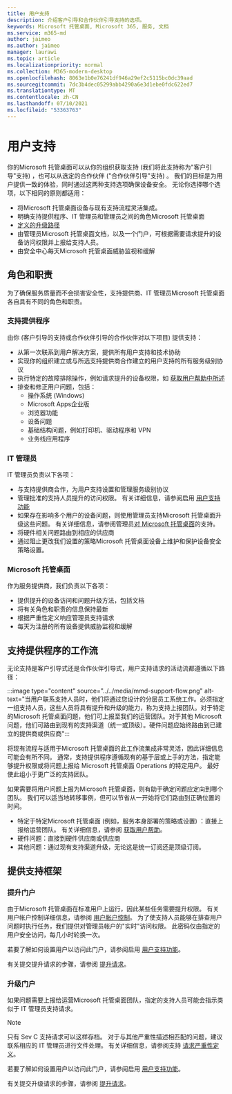 ```yaml
---
title: 用户支持
description: 介绍客户引导和合作伙伴引导支持的选项。
keywords: Microsoft 托管桌面, Microsoft 365, 服务, 文档
ms.service: m365-md
author: jaimeo
ms.author: jaimeo
manager: laurawi
ms.topic: article
ms.localizationpriority: normal
ms.collection: M365-modern-desktop
ms.openlocfilehash: 8063e1b0e76241df946a29ef2c5115bc0dc39aad
ms.sourcegitcommit: 7dc3b4dec05299abb4290a6e3d1ebe0fdc622ed7
ms.translationtype: MT
ms.contentlocale: zh-CN
ms.lasthandoff: 07/10/2021
ms.locfileid: "53363763"
---
```

# <a name="user-support"></a>用户支持

你的Microsoft 托管桌面可以从你的组织获取支持 (我们将此支持称为"客户引导"支持) ，也可以从选定的合作伙伴 ("合作伙伴引导"支持) 。 我们的目标是为用户提供一致的体验，同时通过这两种支持选项确保设备安全。 无论你选择哪个选项，以下相同的原则都适用： 

- 将Microsoft 托管桌面设备与现有支持流程灵活集成。 
- 明确支持提供程序、IT 管理员和管理员之间的角色Microsoft 托管桌面 
- [定义的升级路径](#workflow-for-support-providers)
- 由管理员Microsoft 托管桌面文档，以及一个门户，可根据需要请求提升的设备访问权限并上报给支持人员。
- 由安全中心每天Microsoft 托管桌面威胁监视和缓解

## <a name="roles-and-responsibilities"></a>角色和职责

为了确保服务质量而不会损害安全性，支持提供商、IT 管理员Microsoft 托管桌面各自具有不同的角色和职责。

### <a name="support-provider"></a>支持提供程序

由你 (客户引导的支持或合作伙伴引导的合作伙伴对以下项目) 提供支持：

- 从第一次联系到用户解决方案，提供所有用户支持和技术协助
- 实现你的组织建立或与所选支持提供商合作建立的用户支持的所有服务级别协议
- 执行特定的故障排除操作，例如请求提升的设备权限，如 [获取用户帮助中所述](../working-with-managed-desktop/end-user-support.md)
- 排查和修正用户问题，包括：
    - 操作系统 (Windows) 
    - Microsoft Apps企业版
    - 浏览器功能
    - 设备问题
    - 基础结构问题，例如打印机、驱动程序和 VPN
    - 业务线应用程序

### <a name="it-admin"></a>IT 管理员

IT 管理员负责以下各项：

- 与支持提供商合作，为用户支持设置和管理服务级别协议
- 管理批准的支持人员提升的访问权限。 有关详细信息，请参阅启用 [用户支持功能](../get-started/enable-support.md)
- 如果存在影响多个用户的设备问题，则使用管理员支持Microsoft 托管桌面升级这些问题。 有关详细信息，请参阅管理员[对 Microsoft 托管桌面](../working-with-managed-desktop/admin-support.md)的支持。
- 将硬件相关问题路由到相应的供应商
- 通过阻止更改我们设置的策略Microsoft 托管桌面设备上维护和保护设备安全策略设置。

### <a name="microsoft-managed-desktop"></a>Microsoft 托管桌面

作为服务提供商，我们负责以下各项：

- 提供提升的设备访问和问题升级方法，包括文档
- 将有关角色和职责的信息保持最新
- 根据严重性定义响应管理员支持请求
- 每天为注册的所有设备提供威胁监视和缓解

## <a name="workflow-for-support-providers"></a>支持提供程序的工作流

无论支持是客户引导式还是合作伙伴引导式，用户支持请求的活动流都遵循以下路径：

:::image type="content" source="../../media/mmd-support-flow.png" alt-text="当用户联系支持人员时，他们将通过您设计的分层员工系统工作。必须指定一组支持人员，这些人员将具有提升和升级的能力，称为支持上报团队。对于特定的Microsoft 托管桌面问题，他们可上报至我们的运营团队。对于其他 Microsoft 问题，他们可路由到现有的支持渠道（统一或顶级）。硬件问题应始终路由到已建立的提供商或供应商":::

将现有流程与适用于Microsoft 托管桌面的此工作流集成非常灵活，因此详细信息可能会有所不同。 通常，支持提供程序遵循现有的基于层或上手的方法，指定能够提升权限或将问题上报给 Microsoft 托管桌面 Operations 的特定用户。 最好使此组小于更广泛的支持团队。

如果需要将用户问题上报为Microsoft 托管桌面，则有助于确定问题应定向到哪个团队。 我们可以适当地转移事例，但可以节省从一开始将它们路由到正确位置的时间。

- 特定于特定Microsoft 托管桌面 (例如，服务本身部署的策略或设置) ：直接上报给运营团队。 有关详细信息，请参阅 [获取用户帮助](../working-with-managed-desktop/end-user-support.md)。
- 硬件问题：直接到硬件供应商或供应商
- 其他问题：通过现有支持渠道升级，无论这是统一订阅还是顶级订阅。

## <a name="provided-support-framework"></a>提供支持框架


### <a name="elevation-portal"></a>提升门户 

由于Microsoft 托管桌面在标准用户上运行，因此某些任务需要提升权限。 有关用户帐户控制详细信息，请参阅 [用户帐户控制](/windows/security/identity-protection/user-account-control/user-account-control-overview)。 为了使支持人员能够在排查用户问题时执行任务[](../working-with-managed-desktop/end-user-support.md#elevation-requests)，我们提供对管理员帐户的"实时"访问权限。 此密码仅由指定的用户安全访问，每几小时轮换一次。  

若要了解如何设置用户以访问此门户，请参阅启用 [用户支持功能](../get-started/enable-support.md)。

有关提交提升请求的步骤，请参阅 [提升请求](../working-with-managed-desktop/end-user-support.md#elevation-requests)。

### <a name="escalation-portal"></a>升级门户 

如果问题需要上报给运营Microsoft 托管桌面团队，指定的支持人员可能会指示类似于 IT 管理员支持请求。  

> [!NOTE]
> 只有 Sev C 支持请求可以这样存档。 对于与其他严重性描述相匹配的问题，建议联系相应的 IT 管理员进行文件处理。 有关详细信息，请参阅支持 [请求严重性定义](../working-with-managed-desktop/admin-support.md#support-request-severity-definitions)。

若要了解如何设置用户以访问此门户，请参阅启用 [用户支持功能](../get-started/enable-support.md)。

有关提交升级请求的步骤，请参阅 [提升请求](../working-with-managed-desktop/end-user-support.md#escalation-requests)。
